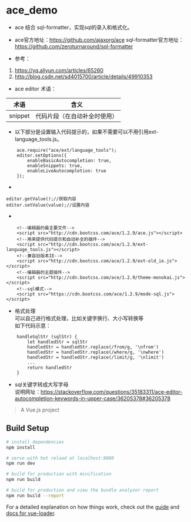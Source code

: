 # ace_demo

* ace 结合 sql-formatter，实现sql的录入和格式化。

* ace官方地址：https://github.com/ajaxorg/ace
sql-formatter官方地址：https://github.com/zeroturnaround/sql-formatter
* 参考：
1. https://yq.aliyun.com/articles/65260
1. http://blog.csdn.net/sd4015700/article/details/49910353

* ace editor 术语：

术语 | 含义
--- | ---
snippet | 代码片段（在自动补全时使用）

* 以下部分是设置输入代码提示的，如果不需要可以不用引用ext-language_tools.js。
```
    ace.require("ace/ext/language_tools");
    editor.setOptions({
        enableBasicAutocompletion: true,
        enableSnippets: true,
        enableLiveAutocompletion: true
    });
```
*
```
editor.getValue();//获取内容
editor.setValue(value);//设置内容
```
* 
```
    <!--编辑器的最主要文件-->
    <script src="http://cdn.bootcss.com/ace/1.2.9/ace.js"></script>
    <!--用来提供代码提示和自动补全的插件-->
    <script src="http://cdn.bootcss.com/ace/1.2.9/ext-language_tools.js"></script>
    <!--兼容旧版本IE-->
    <script src="http://cdn.bootcss.com/ace/1.2.9/ext-old_ie.js"></script>
    <!--编辑器的主题插件-->
    <script src="http://cdn.bootcss.com/ace/1.2.9/theme-monokai.js"></script>
    <!--sql模式-->
    <script src="https://cdn.bootcss.com/ace/1.2.9/mode-sql.js"></script>
```
* 格式处理  
可以自己进行格式处理，比如关键字换行、大小写转换等  
如下代码示意：
```
    handleSqlStr (sqlStr) {
        let handledStr = sqlStr
        handledStr = handledStr.replace(/from/g, '\nfrom')
        handledStr = handledStr.replace(/where/g, '\nwhere')
        handledStr = handledStr.replace(/limit/g, '\nlimit')
        ...
        return handledStr
    }
```
* sql关键字转成大写字母  
说明网址：https://stackoverflow.com/questions/35183311/ace-editor-autocompletion-keywords-in-upper-case/36205378#36205378

> A Vue.js project

## Build Setup

``` bash
# install dependencies
npm install

# serve with hot reload at localhost:8080
npm run dev

# build for production with minification
npm run build

# build for production and view the bundle analyzer report
npm run build --report
```

For a detailed explanation on how things work, check out the [guide](http://vuejs-templates.github.io/webpack/) and [docs for vue-loader](http://vuejs.github.io/vue-loader).
